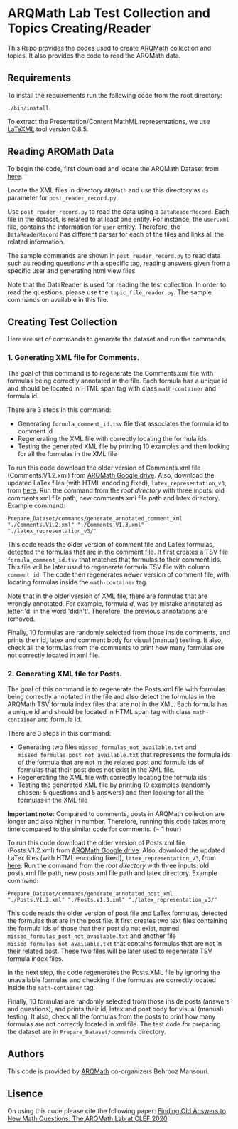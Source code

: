 # ARQMath Lab Test Collection and Topics Creating/Reader 
This Repo provides the codes used to create [ARQMath](https://www.cs.rit.edu/~dprl/ARQMath/) collection and topics. It also provides
the code to read the ARQMath data. 

## Requirements
To install the requirements run the following code from the root directory:
```
./bin/install
```

To extract the Presentation/Content MathML representations, we use [LaTeXML](https://math.nist.gov/~BMiller/LaTeXML/) tool
version 0.8.5.

## Reading ARQMath Data

To begin the code, first download and locate the ARQMath Dataset from [here](https://drive.google.com/drive/folders/1YekTVvfmYKZ8I5uiUMbs21G2mKwF9IAm?usp=sharing).

Locate the XML files in directory `ARQMath` and use this directory as `ds` parameter for ```post_reader_record.py```.

Use ```post_reader_record.py``` to read the data using a ```DataReaderRecord```. Each file in the dataset, is related to at least one entity. For instance, the `user.xml` file, contains the information for `user` entitiy. Therefore, the ```DataReaderRecord``` has different parser for each of the files and links all the related information.

The sample commands are shown in ```post_reader_record.py``` to read data such as reading questions with a specific tag, reading answers given from a specific user and generating html view files.


Note that the DataReader is used for reading the test collection. In order to read the questions, please use the ```topic_file_reader.py```. The sample commands on available in this file.

## Creating Test Collection
Here are set of commands to generate the dataset and run the commands.

### 1. Generating XML file for Comments. 

The goal of this command is to regenerate the Comments.xml file with formulas being correctly annotated in the file.
Each formula has a unique id and should be located in HTML span tag with class `math-container` and formula id.

There are 3 steps in this command:
- Generating `formula_comment_id.tsv` file that associates the formula id to comment id
- Regenerating the XML file with correctly locating the formula ids
- Testing the generated XML file by printing 10 examples and then looking for all the formulas in the XML file

To run this code download the older version of Comments.xml file (Comments.V1.2.xml) from [ARQMath Google drive](https://drive.google.com/drive/folders/1YekTVvfmYKZ8I5uiUMbs21G2mKwF9IAm?usp=sharing).
Also, download the updated LaTex files (with HTML encoding fixed), `latex_representation_v3`, from [here](https://drive.google.com/drive/folders/1o0JnMlyCtNCnW4cq7xwh_btr7qM36mZz?usp=sharing).
Run the command from the *root directory* with three inputs: old comments.xml file path, new comments.xml file path and latex directory. 
Example command:
```
Prepare_Dataset/commands/generate_annotated_comment_xml "./Comments.V1.2.xml" "./Comments.V1.3.xml" "./latex_representation_v3/" 
```

This code reads the older version of comment file and LaTex formulas, detected the formulas that are in the comment file. It first creates a TSV file `formula_comment_id.tsv` that
matches that formulas to their comment ids. This file will be later used to regenerate formula TSV file with column `comment id`. The code
then regenerates newer version of comment file, with locating formulas inside the `math-container` tag.

Note that in the older version of XML file, there are formulas that are wrongly annotated. For example, formula $d$, was by mistake
annotated as letter 'd' in the word 'didn't'. Therefore, the previous annotations are removed.

Finally, 10 formulas are randomly selected from those inside comments, and prints their id, latex and comment body for visual (manual) testing.
It also, check all the formulas from the comments to print how many formulas are not correctly located in xml file.

### 2. Generating XML file for Posts. 

The goal of this command is to regenerate the Posts.xml file with formulas being correctly annotated in the file and also 
detect the formulas in the ARQMath TSV formula index files that are not in the XML.
Each formula has a unique id and should be located in HTML span tag with class `math-container` and formula id.

There are 3 steps in this command:
- Generating two files `missed_formulas_not_available.txt` and `missed_formulas_post_not_available.txt`
that represents the formula ids of the formula that are not in the related post and formula ids of formulas that their post
does not exist in the XML file.
- Regenerating the XML file with correctly locating the formula ids
- Testing the generated XML file by printing 10 examples (randomly chosen; 5 questions and 5 answers) and then looking for all the formulas in the XML file

**Important note:** Compared to comments, posts in ARQMath collection are longer and also higher in number. Therefore, running this
code takes more time compared to the similar code for comments. (~ 1 hour)

To run this code download the older version of Posts.xml file (Posts.V1.2.xml) from [ARQMath Google drive](https://drive.google.com/drive/folders/1YekTVvfmYKZ8I5uiUMbs21G2mKwF9IAm?usp=sharing).
Also, download the updated LaTex files (with HTML encoding fixed), `latex_representation_v3`, from [here](https://drive.google.com/drive/folders/1o0JnMlyCtNCnW4cq7xwh_btr7qM36mZz?usp=sharing).
Run the command from the *root directory* with three inputs: old posts.xml file path, new posts.xml file path and latex directory. 
Example command:
```
Prepare_Dataset/commands/generate_annotated_post_xml "./Posts.V1.2.xml" "./Posts.V1.3.xml" "./latex_representation_v3/" 
```

This code reads the older version of post file and LaTex formulas, detected the formulas that are in the post file. 
It first creates two text files containing the formula ids of those that their post do not exist, named `missed_formulas_post_not_available.txt`
and another file `missed_formulas_not_available.txt` that contains formulas that are not in their related post. These two 
files will be later used to regenerate TSV formula index files.

In the next step, the code regenerates the Posts.XML file by ignoring the unavailable formulas and checking if the formulas are correctly
located inside the `math-container` tag.

Finally, 10 formulas are randomly selected from those inside posts (answers and questions), and prints their id, latex and post body for visual (manual) testing.
It also, check all the formulas from the posts to print how many formulas are not correctly located in xml file.
The test code for preparing the dataset are in `Prepare_Dataset/commands` directory. 
## Authors

This code is provided by [ARQMath](https://www.cs.rit.edu/~dprl/ARQMath/) co-organizers Behrooz Mansouri.

## Lisence 
On using this code please cite the following paper:
[Finding Old Answers to New Math Questions: The ARQMath Lab at CLEF 2020](https://link.springer.com/content/pdf/10.1007/978-3-030-45442-5_73.pdf)
